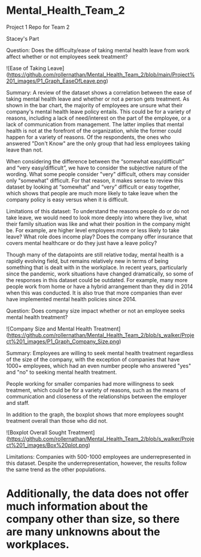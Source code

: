 # Mental_Health_Team_2
Project 1 Repo for Team 2


Stacey's Part

Question: 
Does the difficulty/ease of taking mental health leave from work affect whether or not employees seek treatment?

![Ease of Taking Leave]
(https://github.com/rollernathan/Mental_Health_Team_2/blob/main/Project%201_images/P1_Graph_EaseOfLeave.png)

Summary: 
A review of the dataset shows a correlation between the ease of taking mental health leave and whether or not a person gets treatment. As shown in the bar chart, the majority of employees are unsure what their company's mental health leave policy entails. This could be for a variety of reasons, including a lack of need/interest on the part of the employee, or a lack of communication from management. The latter implies that mental health is not at the forefront of the organization, while the former could happen for a variety of reasons. Of the respondents, the ones who answered "Don't Know" are the only group that had less employees taking leave than not.

When considering the difference between the “somewhat easy/difficult” and “very easy/difficult”, we have to consider the subjective nature of the wording. What some people consider "very" difficult, others may consider only "somewhat" difficult. For that reason, it makes sense to review this dataset by looking at “somewhat” and “very” difficult or easy together, which shows that people are much more likely to take leave when the company policy is easy versus when it is difficult. 

Limitations of this dataset:
To understand the reasons people do or do not take leave, we would need to look more deeply into where they live, what their family situation was like and what their position in the company might be. For example, are higher level employees more or less likely to take leave? What role does income play? Does the company offer insurance that covers mental healthcare or do they just have a leave policy? 

Though many of the datapoints are still relative today, mental health is a rapidly evolving field, but remains relatively new in terms of being something that is dealt with in the workplace. In recent years, particularly since the pandemic, work situations have changed dramatically, so some of the responses in this dataset could be outdated. For example, many more people work from home or have a hybrid arrangement than they did in 2014 when this was conducted. It is also true that more companies than ever have implemented mental health policies since 2014. 

Question:
Does company size impact whether or not an employee seeks mental health treatment? 

![Company Size and Mental Health Treatment]
(https://github.com/rollernathan/Mental_Health_Team_2/blob/s_walker/Project%201_images/P1_Graph_Company_Size.png)

Summary:
Employees are willing to seek mental health treatment regardless of the size of the company, with the exception of companies that have 1000+ employees, which had an even number people who answered "yes" and "no" to seeking mental health treatment.

People working for smaller companies had more willingness to seek treatment, which could be for a variety of reasons, such as the means of communication and closeness of the relationships between the employer and staff.

In addition to the graph, the boxplot shows that more employees sought treatment overall than those who did not. 

![Boxplot Overall Sought Treatment]
(https://github.com/rollernathan/Mental_Health_Team_2/blob/s_walker/Project%201_images/Box%20plot.png)

Limitations:
Companies with 500-1000 employees are underrepresented in this dataset. Despite the underrepresentation, however, the results follow the same trend as the other populations.

Additionally, the data does not offer much information about the company other than size, so there are many unknowns about the workplaces. 
=======


